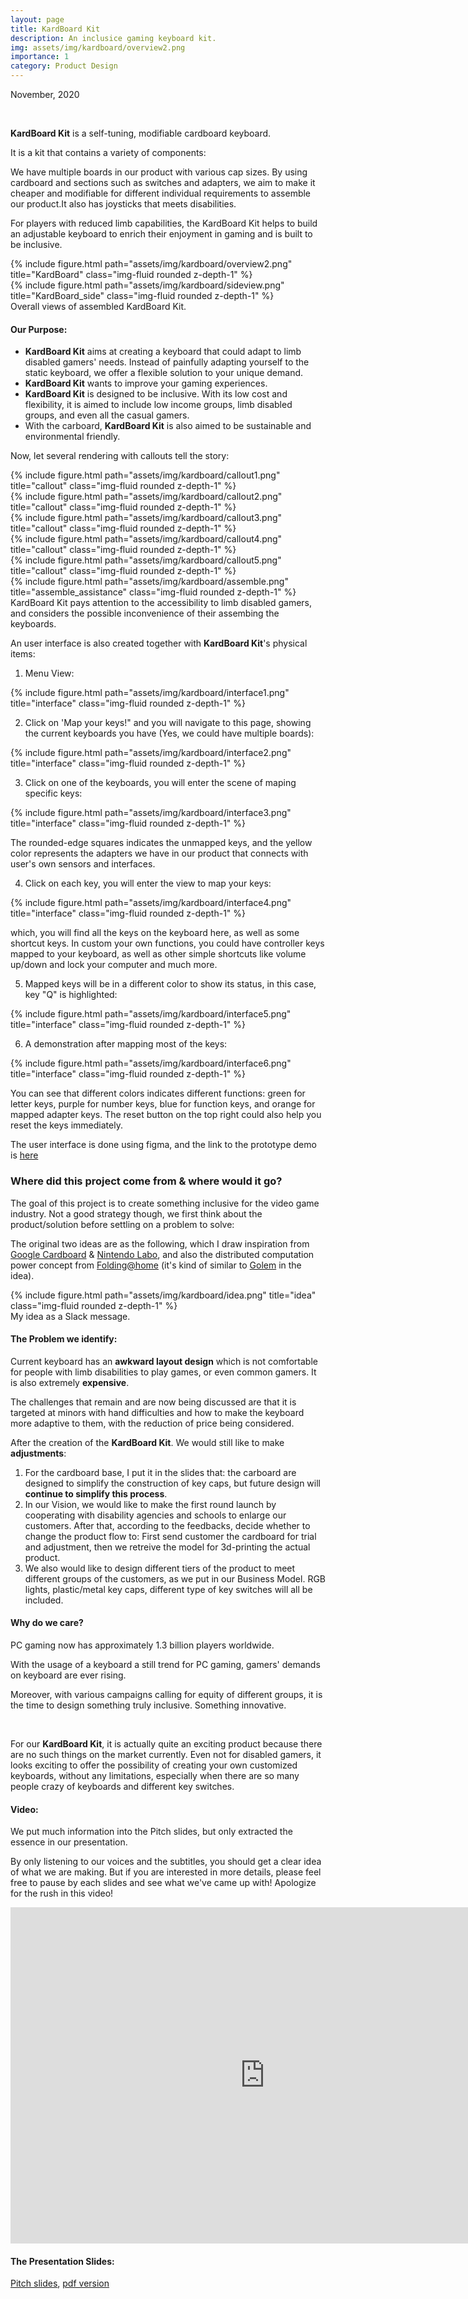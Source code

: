 ```yaml
---
layout: page
title: KardBoard Kit
description: An inclusice gaming keyboard kit.
img: assets/img/kardboard/overview2.png
importance: 1
category: Product Design
---
```


November, 2020

<br>

**KardBoard Kit** is a self-tuning, modifiable cardboard keyboard.

It is a kit that contains a variety of components:

We have multiple boards in our product with various cap sizes. By using cardboard and sections such as switches and adapters, we aim to make it
cheaper and modifiable for different individual requirements to assemble our product.It also has joysticks that meets disabilities.

For players with reduced limb capabilities, the KardBoard Kit helps to build an adjustable keyboard to enrich their enjoyment in gaming and is built to be inclusive.

<div class="row">
    <div class="col-sm mt-3 mt-md-0">
        {% include figure.html path="assets/img/kardboard/overview2.png" title="KardBoard" class="img-fluid rounded z-depth-1" %}
    </div>
</div>
<div class="row">
    <div class="col-sm mt-3 mt-md-0">
        {% include figure.html path="assets/img/kardboard/sideview.png" title="KardBoard_side" class="img-fluid rounded z-depth-1" %}
    </div>
</div>
<div class="caption">
    Overall views of assembled KardBoard Kit.
</div>

#### Our Purpose:

- **KardBoard Kit** aims at creating a keyboard that could adapt to limb disabled gamers' needs. Instead of painfully adapting yourself to the static keyboard, we offer a flexible solution to your unique demand.
- **KardBoard Kit** wants to improve your gaming experiences.
- **KardBoard Kit** is designed to be inclusive. With its low cost and flexibility, it is aimed to include low income groups, limb disabled groups, and even all the casual gamers.
- With the carboard, **KardBoard Kit** is also aimed to be sustainable and environmental friendly.

Now, let several rendering with callouts tell the story:

<div class="row">
    <div class="col-sm mt-3 mt-md-0">
        {% include figure.html path="assets/img/kardboard/callout1.png" title="callout" class="img-fluid rounded z-depth-1" %}
    </div>
</div>
<div class="row">
    <div class="col-sm mt-3 mt-md-0">
        {% include figure.html path="assets/img/kardboard/callout2.png" title="callout" class="img-fluid rounded z-depth-1" %}
    </div>
</div>
<div class="row">
    <div class="col-sm mt-3 mt-md-0">
        {% include figure.html path="assets/img/kardboard/callout3.png" title="callout" class="img-fluid rounded z-depth-1" %}
    </div>
</div>
<div class="row">
    <div class="col-sm mt-3 mt-md-0">
        {% include figure.html path="assets/img/kardboard/callout4.png" title="callout" class="img-fluid rounded z-depth-1" %}
    </div>
</div>
<div class="row">
    <div class="col-sm mt-3 mt-md-0">
        {% include figure.html path="assets/img/kardboard/callout5.png" title="callout" class="img-fluid rounded z-depth-1" %}
    </div>
</div>

<div class="row">
    <div class="col-sm mt-3 mt-md-0">
        {% include figure.html path="assets/img/kardboard/assemble.png" title="assemble_assistance" class="img-fluid rounded z-depth-1" %}
    </div>
</div>
<div class="caption">
    KardBoard Kit pays attention to the accessibility to limb disabled gamers, and considers the possible inconvenience of their assembing the keyboards.
</div>

An user interface is also created together with **KardBoard Kit**'s physical items:

1. Menu View:

<div class="row">
    <div class="col-sm mt-3 mt-md-0">
        {% include figure.html path="assets/img/kardboard/interface1.png" title="interface" class="img-fluid rounded z-depth-1" %}
    </div>
</div>

2. Click on 'Map your keys!" and you will navigate to this page, showing the current keyboards you have (Yes, we could have multiple boards):

<div class="row">
    <div class="col-sm mt-3 mt-md-0">
        {% include figure.html path="assets/img/kardboard/interface2.png" title="interface" class="img-fluid rounded z-depth-1" %}
    </div>
</div>

3. Click on one of the keyboards, you will enter the scene of maping specific keys:

<div class="row">
    <div class="col-sm mt-3 mt-md-0">
        {% include figure.html path="assets/img/kardboard/interface3.png" title="interface" class="img-fluid rounded z-depth-1" %}
    </div>
</div>

The rounded-edge squares indicates the unmapped keys, and the yellow color represents the adapters we have in our product that connects with user's own sensors and interfaces.

4. Click on each key, you will enter the view to map your keys:

<div class="row">
    <div class="col-sm mt-3 mt-md-0">
        {% include figure.html path="assets/img/kardboard/interface4.png" title="interface" class="img-fluid rounded z-depth-1" %}
    </div>
</div>

which, you will find all the keys on the keyboard here, as well as some shortcut keys. In custom your own functions, you could have controller
keys mapped to your keyboard, as well as other simple shortcuts like volume up/down and lock your computer and much more.

5. Mapped keys will be in a different color to show its status, in this case, key "Q" is highlighted:

<div class="row">
    <div class="col-sm mt-3 mt-md-0">
        {% include figure.html path="assets/img/kardboard/interface5.png" title="interface" class="img-fluid rounded z-depth-1" %}
    </div>
</div>

6. A demonstration after mapping most of the keys:

<div class="row">
    <div class="col-sm mt-3 mt-md-0">
        {% include figure.html path="assets/img/kardboard/interface6.png" title="interface" class="img-fluid rounded z-depth-1" %}
    </div>
</div>

You can see that different colors indicates different functions: green for letter keys, purple for number keys, blue for function keys, and orange for mapped adapter keys. The reset button on the top right could also help you reset the keys immediately.

The user interface is done using figma, and the link to the prototype demo is [here](https://www.figma.com/proto/fUJdcprmOOEf5T8v2MSgeC/Cardboard-Keyboard-Software-(Copy)?node-id=2%3A1&starting-point-node-id=2%3A1)


### Where did this project come from & where would it go?

The goal of this project is to create something inclusive for the video game industry. Not a good strategy though, we first think about the product/solution before settling on a problem to solve:

The original two ideas are as the following, which I draw inspiration from [Google Cardboard](https://arvr.google.com/cardboard/) & [Nintendo Labo](https://www.nintendo.com.hk/labo/), and also the distributed computation
power concept from [Folding@home](https://foldingathome.org/) (it's kind of similar to [Golem](https://www.golem.network/) in the idea).

<div class="row">
    <div class="col-sm mt-3 mt-md-0">
        {% include figure.html path="assets/img/kardboard/idea.png" title="idea" class="img-fluid rounded z-depth-1" %}
    </div>
</div>
<div class="caption">
    My idea as a Slack message.
</div>

#### The Problem we identify:
Current keyboard has an **awkward layout design** which is not comfortable for people with limb disabilities to play games, or even common gamers. It is also extremely **expensive**.

The challenges that remain and are now being discussed are that it is targeted at minors with hand difficulties and how to make the keyboard more adaptive to them, with the reduction of price being considered.

After the creation of the **KardBoard Kit**. We would still like to make **adjustments**:
1. For the cardboard base, I put it in the slides that: the carboard are designed to simplify the construction of key caps, but
future design will **continue to simplify this process**.
2. In our Vision, we would like to make the first round launch by cooperating with disability agencies and schools to enlarge our customers. After that, according to the feedbacks, decide whether to change the product flow to: First send customer the cardboard for trial and adjustment, then we
retreive the model for 3d-printing the actual product.
3. We also would like to design different tiers of the product to meet different groups of the customers, as we put in our Business Model. RGB  lights, plastic/metal key caps, different type of key switches will all be included.

#### Why do we care?

PC gaming now has approximately 1.3 billion players worldwide. 

With the usage of a keyboard a still trend for PC gaming, gamers' demands on
keyboard are ever rising. 

Moreover, with various campaigns calling for equity of different groups, it is the time to design something truly inclusive. Something innovative.

<br>

For our **KardBoard Kit**, it is actually quite an exciting product because there are no such things on the market currently. Even not for disabled gamers, it looks exciting to offer the possibility of creating your own customized keyboards, without any limitations, especially when there are so many people crazy of keyboards and different key switches.


#### Video:

We put much information into the Pitch slides, but only extracted the essence in our presentation.

By only listening to our voices and the subtitles, you should get a clear idea of what we are making. But if you are interested in more details, please feel free to pause by each slides and see what we've came up with! Apologize for the rush in this video!

<iframe width="813" height="538" src="https://www.youtube.com/embed/1oQsSiwVtxQ" title="KardBoard Kit - Final Pitch (with CC)" frameborder="0" allow="accelerometer; autoplay; clipboard-write; encrypted-media; gyroscope; picture-in-picture" allowfullscreen></iframe>

#### The Presentation Slides:

[Pitch slides](https://app.pitch.com/app/presentation/b467a12d-f09e-4fb2-a016-11f234ae55e8/aa9babf4-0ab1-4697-82c2-68d321ece467), <a href="/assets/pdf/KardBoard_Kit_Final_Pitch.pdf" target="_blank">pdf version</a>